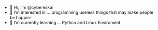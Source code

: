 - 👋 Hi, I’m @cybereskai
- 👀 I’m interested in ... programming useless things that may make people be happier
- 🌱 I’m currently learning ... Python and Linux Enviroment


<!---
cybereskai/cybereskai is a ✨ special ✨ repository because its `README.md` (this file) appears on your GitHub profile.
You can click the Preview link to take a look at your changes.
--->
